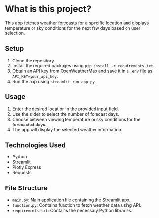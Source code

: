 # What is this project?

This app fetches weather forecasts for a specific location and displays temperature or sky conditions for the next few days based on user selection.

## Setup
1. Clone the repository.
2. Install the required packages using `pip install -r requirements.txt`.
3. Obtain an API key from OpenWeatherMap and save it in a `.env` file as `API_KEY=your_api_key`.
4. Run the app using `streamlit run app.py`.

## Usage
1. Enter the desired location in the provided input field.
2. Use the slider to select the number of forecast days.
3. Choose between viewing temperature or sky conditions for the forecasted days.
4. The app will display the selected weather information.

## Technologies Used
- Python
- Streamlit
- Plotly Express
- Requests

## File Structure
- `main.py`: Main application file containing the Streamlit app.
- `function.py`: Contains function to fetch weather data using API.
- `requirements.txt`: Contains the necessary Python libraries.

